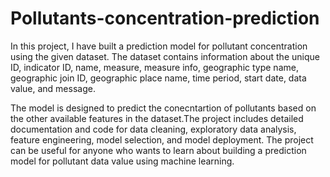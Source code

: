 # Pollutants-concentration-prediction
In this project, I have built a prediction model for pollutant concentration using the given dataset. The dataset contains information about the unique ID, indicator ID, name, measure, measure info, geographic type name, geographic join ID, geographic place name, time period, start date, data value, and message.

The model is designed to predict the conecntartion of pollutants based on the other available features in the dataset.The project includes detailed documentation and code for data cleaning, exploratory data analysis, feature engineering, model selection, and model deployment. The project can be useful for anyone who wants to learn about building a prediction model for pollutant data value using machine learning. 
